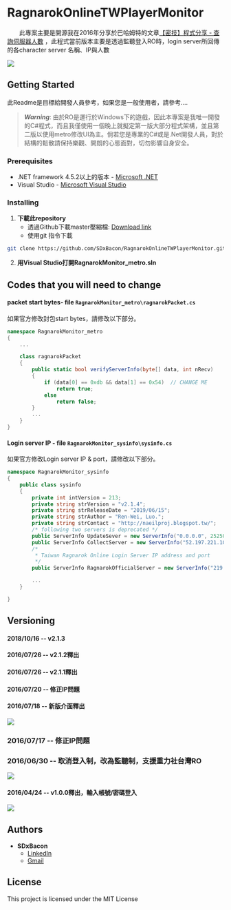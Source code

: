 

# RagnarokOnlineTWPlayerMonitor

　　此專案主要是開源我在2016年分享於巴哈姆特的文章[【密技】程式分享 - 查詢伺服器人數](https://forum.gamer.com.tw/Co.php?bsn=04212&sn=2733244)
，此程式當前版本主要是透過監聽登入RO時，login server所回傳的各character server 名稱、IP與人數

![](https://imgur.com/sGb6qqS.png)
## Getting Started

此Readme是目標給開發人員參考，如果您是一般使用者，請參考....

> ***Warning***: 由於RO是運行於Windows下的遊戲，因此本專案是我唯一開發的C#程式，而且我僅使用一個晚上就擬定第一版大部分程式架構，並且第二版以使用metro修改UI為主。倘若您是專業的C#或是.Net開發人員，對於結構的鬆散請保持樂觀、開朗的心態面對，切勿影響自身安全。


### Prerequisites

- .NET framework 4.5.2以上的版本 - [Microsoft .NET](https://dotnet.microsoft.com/)
- Visual Studio - [Microsoft Visual Studio](https://visualstudio.microsoft.com/zh-hant/?rr=https%3A%2F%2Fwww.google.com%2F)


### Installing
1. **下載此repository**
    - 透過Github下載master壓縮檔: [Download link](https://github.com/SDxBacon/RagnarokOnlineTWPlayerMonitor/archive/master.zip)
    - 使用git 指令下載
```sh
git clone https://github.com/SDxBacon/RagnarokOnlineTWPlayerMonitor.git
```
2. **用Visual Studio打開RagnarokMonitor_metro.sln**

## Codes that you will need to change
#### packet start bytes- file `RagnarokMonitor_metro\ragnarokPacket.cs`
如果官方修改封包start bytes，請修改以下部分。
```c#
namespace RagnarokMonitor_metro
{
    ...

    class ragnarokPacket
    {
        public static bool verifyServerInfo(byte[] data, int nRecv)
        {
            if (data[0] == 0xdb && data[1] == 0x54)  // CHANGE ME
                return true;
            else
                return false;
        }
        ...
    }
}
```

#### Login server IP - file `RagnarokMonitor_sysinfo\sysinfo.cs`
如果官方修改Login server IP & port，請修改以下部分。
```c#
namespace RagnarokMonitor_sysinfo
{
    public class sysinfo
    {
        private int intVersion = 213;
        private string strVersion = "v2.1.4";
        private string strReleaseDate = "2019/06/15";
        private string strAuthor = "Ren-Wei, Luo.";
        private string strContact = "http://naeilproj.blogspot.tw/";
        /* following two servers is deprecated */
        public ServerInfo UpdateSever = new ServerInfo("0.0.0.0", 25250);
        public ServerInfo CollectServer = new ServerInfo("52.197.221.106", 25245);
        /*
         * Taiwan Ragnarok Online Login Server IP address and port
		 */
        public ServerInfo RagnarokOfficialServer = new ServerInfo("219.84.200.54", 6900); // CHANGE ME

        ...
    }

}
```

## Versioning
#### 2018/10/16 -- v2.1.3

#### 2016/07/26 -- v2.1.2釋出

#### 2016/07/26 -- v2.1.1釋出

#### 2016/07/20 -- 修正IP問題

#### 2016/07/18 -- 新版介面釋出
![](https://imgur.com/sGb6qqS.png)

### 2016/07/17 -- 修正IP問題

### 2016/06/30 -- 取消登入制，改為監聽制，支援重力社台灣RO
![](https://i.imgur.com/wcD4zxE.png)
#### 2016/04/24 -- v1.0.0釋出，輸入帳號/密碼登入
![](https://truth.bahamut.com.tw/s01/201604/4b93f7ba7ccc819d8a1dcc6441a1e0d2.PNG)

## Authors

* **SDxBacon** 
  - [LinkedIn](https://www.linkedin.com/in/renwei-luo-40207885/)
  - [Gmail](mailto:rock5566r@gmail.com)


## License

This project is licensed under the MIT License